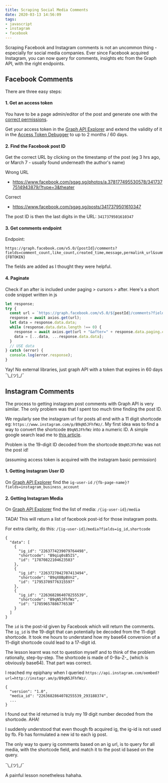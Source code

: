 ```yaml
---
title: Scraping Social Media Comments
date: 2020-03-13 14:56:09
tags:
- javascript
- instagram
- facebook
---
```


Scraping Facebook and Instagram comments is not an uncommon thing - especially for social media companies.<!-- excerpt --> Ever since Facebook acquired Instagram, you can now query for comments, insights etc from the Graph API, with the right endpoints.

## Facebook Comments

There are three easy steps: 

#### 1. Get an access token
You have to be a page admin/editor of the post and generate one with the [correct permissions](https://developers.facebook.com/docs/facebook-login/access-tokens/).

Get your access token in the [Graph API Explorer](https://developers.facebook.com/tools/explorer/) and extend the validity of it in the [Access Token Debugger](https://developers.facebook.com/tools/debug/accesstoken/) to up to 2 months / 60 days.

#### 2. Find the Facebook post ID 
Get the correct URL by clicking on the timestamp of the post (eg 3 hrs ago, or March 7 - usually found underneath the author's name)

Wrong URL
- https://www.facebook.com/sgag.sg/photos/a.378177495530578/3417377514943879/?type=3&theater

Correct 
- https://www.facebook.com/sgag.sg/posts/3417379501610347

The post ID is then the last digits in the URL: `3417379501610347`

#### 3. Get comments endpoint
Endpoint:
```
https://graph.facebook.com/v5.0/{postId}/comments?
fields=comment_count,like_count,created_time,message,permalink_url&summary=1&access_token={FBTOKEN}
```
The fields are added as I thought they were helpful.

#### 4. Paginate
Check if an after is included under paging > cursors > after.
Here's a short code snippet written in js

```js
let response;
try {
  const url = `https://graph.facebook.com/v5.0/${postId}/comments?fields=comment_count,like_count,created_time,message,permalink_url&summary=1&access_token=${process.env.FBTOKEN}`;
  response = await axios.get(url);
  let data = response.data.data;
  while (response.data.data.length !== 0) {
    response = await axios.get(url + "&after=" + response.data.paging.cursors.after);
    data = [...data, ...response.data.data];
  }
  // USE data
} catch (error) {
  console.log(error.response);
}
```

Yay! No external libraries, just graph API with a token that expires in 60 days ¯\\\_(ツ)_/¯

## Instagram Comments

The process to getting instagram post comments with Graph API is very similar. The only problem was that I spent too much time finding the post ID. 

We regularly see the instagram url for posts all end with a 11 digit shortcode eg: `https://www.instagram.com/p/B9qN5JFhfWz/`. My first idea was to find a way to convert the shortcode `B9qN5JFhfWz` into a numeric ID. A simple google search lead me to [this article](https://carrot.is/coding/instagram-ids.html). 

Problem is the 19-digit ID decoded from the shortcode `B9qN5JFhfWz` was not the post id! 

(assuming access token is acquired with the instagram basic permission)
#### 1. Getting Instagram User ID
On [Graph API Explorer](https://developers.facebook.com/tools/explorer/) find the `ig-user-id`
`/{fb-page-name}?fields=instagram_business_account`

#### 2. Getting Instagram Media
On [Graph API Explorer](https://developers.facebook.com/tools/explorer/) find the list of media:
`/{ig-user-id}/media`

TADA! This will return a list of facebook post-id for those instagram posts.

For extra clarity, do this:
`/{ig-user-id}/media?fields=ig_id,shortcode`

```
{
  "data": [
    {
      "ig_id": "2263774239079764498",
      "shortcode": "B9qiq0sB5IS",
      "id": "17870822104623583"
    },
    {
      "ig_id": "2263727042707413494",
      "shortcode": "B9qX8BpBVn2",
      "id": "17953709776315597"
    },
    {
      "ig_id": "2263682864078255539",
      "shortcode": "B9qN5JFhfWz",
      "id": "17859657886776538"
    }
  ]
}
```
The `id` is the post-id given by Facebook which will return the comments. The `ig_id` is the 19-digit that can potentially be decoded from the 11-digit shortcode. It took me hours to understand how my base64 conversion of a 11-digit shortcode could lead to a 17-digit id.

The lesson learnt was not to question myself and to think of the problem rationally, step-by-step. The shortcode is made of 0-9a-Z-_ (which is obviously base64). That part was correct. 

I reached my epiphany when I queried `https://api.instagram.com/oembed?url=http://instagr.am/p/B9qN5JFhfWz/`.

```
{
  "version": "1.0",
  "media_id": "2263682864078255539_293188374",
  ...
}
```
I found out the id returned is truly my 19 digit number decoded from the shortcode. AHA!

I suddenly understood that even though fb acquired ig, the ig-id is not used by fb. Fb has formulated a new id to each ig post.

The only way to query ig comments based on an ig url, is to query for all media, with the shortcode field, and match it to the post id based on the query.

¯\\\_(ツ)_/¯

A painful lesson nonetheless hahaha.